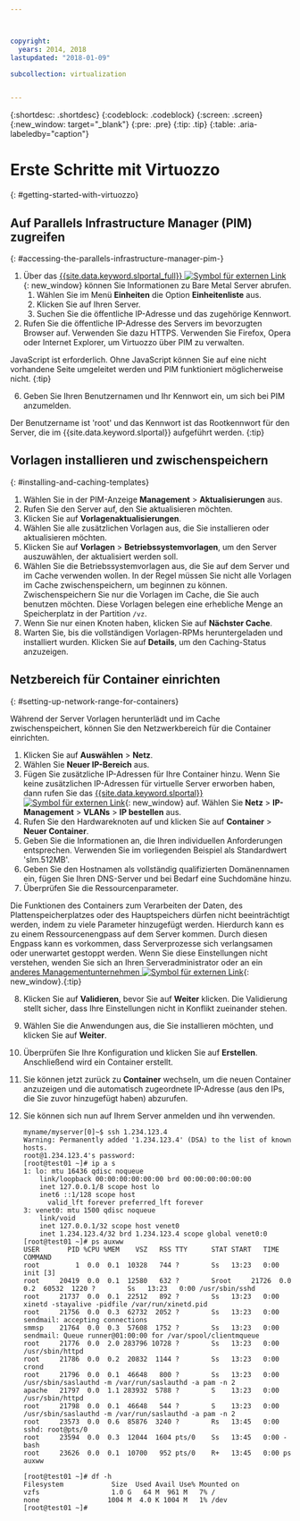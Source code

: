 ```yaml
---



copyright:
  years: 2014, 2018
lastupdated: "2018-01-09"

subcollection: virtualization


---
```


{:shortdesc: .shortdesc}
{:codeblock: .codeblock}
{:screen: .screen}
{:new_window: target="_blank"}
{:pre: .pre}
{:tip: .tip}
{:table: .aria-labeledby="caption"}

# Erste Schritte mit Virtuozzo
{: #getting-started-with-virtuozzo}

## Auf Parallels Infrastructure Manager (PIM) zugreifen
{: #accessing-the-parallels-infrastructure-manager-pim-}

1. Über das [{{site.data.keyword.slportal_full}} ![Symbol für externen Link](../../icons/launch-glyph.svg "Symbol für externen Link")](https://control.softlayer.com/){: new_window} können Sie Informationen zu Bare Metal Server abrufen.
    1. Wählen Sie im Menü **Einheiten** die Option **Einheitenliste** aus.
    2. Klicken Sie auf Ihren Server.
    3. Suchen Sie die öffentliche IP-Adresse und das zugehörige Kennwort.
5. Rufen Sie die öffentliche IP-Adresse des Servers im bevorzugten Browser auf. Verwenden Sie dazu HTTPS. Verwenden Sie Firefox, Opera oder Internet Explorer, um Virtuozzo über PIM zu verwalten.

JavaScript ist erforderlich. Ohne JavaScript können Sie auf eine nicht vorhandene Seite umgeleitet werden und PIM funktioniert möglicherweise nicht.
{:tip}

6. Geben Sie Ihren Benutzernamen und Ihr Kennwort ein, um sich bei PIM anzumelden.

Der Benutzername ist 'root' und das Kennwort ist das Rootkennwort für den Server, die im {{site.data.keyword.slportal}} aufgeführt werden.
{:tip}

## Vorlagen installieren und zwischenspeichern
{: #installing-and-caching-templates}

1. Wählen Sie in der PIM-Anzeige **Management** > **Aktualisierungen** aus.
2. Rufen Sie den Server auf, den Sie aktualisieren möchten.
3. Klicken Sie auf **Vorlagenaktualisierungen**.
4. Wählen Sie alle zusätzlichen Vorlagen aus, die Sie installieren oder aktualisieren möchten.
5. Klicken Sie auf **Vorlagen** > **Betriebssystemvorlagen**, um den Server auszuwählen, der aktualisiert werden soll.
6. Wählen Sie die Betriebssystemvorlagen aus, die Sie auf dem Server und im Cache verwenden wollen. In der Regel müssen Sie nicht alle Vorlagen im Cache zwischenspeichern, um beginnen zu können. Zwischenspeichern Sie nur die Vorlagen im Cache, die Sie auch benutzen möchten. Diese Vorlagen belegen eine erhebliche Menge an Speicherplatz in der Partition `/vz`.
7. Wenn Sie nur einen Knoten haben, klicken Sie auf **Nächster Cache**.
8. Warten Sie, bis die vollständigen Vorlagen-RPMs heruntergeladen und installiert wurden. Klicken Sie auf **Details**, um den Caching-Status anzuzeigen.

## Netzbereich für Container einrichten
{: #setting-up-network-range-for-containers}

Während der Server Vorlagen herunterlädt und im Cache zwischenspeichert, können Sie den Netzwerkbereich für die Container einrichten.

1. Klicken Sie auf **Auswählen** > **Netz**.
2. Wählen Sie **Neuer IP-Bereich** aus.
3. Fügen Sie zusätzliche IP-Adressen für Ihre Container hinzu. Wenn Sie keine zusätzlichen IP-Adressen für virtuelle Server erworben haben, dann rufen Sie das [{{site.data.keyword.slportal}} ![Symbol für externen Link](../../icons/launch-glyph.svg "Symbol für externen Link")](https://control.softlayer.com/){: new_window} auf. Wählen Sie **Netz** > **IP-Management** > **VLANs** > **IP bestellen** aus.
4. Rufen Sie den Hardwareknoten auf und klicken Sie auf **Container** > **Neuer Container**.
5. Geben Sie die Informationen an, die Ihren individuellen Anforderungen entsprechen. Verwenden Sie im vorliegenden Beispiel als Standardwert 'slm.512MB'.
6. Geben Sie den Hostnamen als vollständig qualifizierten Domänennamen ein, fügen Sie Ihren DNS-Server und bei Bedarf eine Suchdomäne hinzu.
7. Überprüfen Sie die Ressourcenparameter.

Die Funktionen des Containers zum Verarbeiten der Daten, des Plattenspeicherplatzes oder des Hauptspeichers dürfen nicht beeinträchtigt werden, indem zu viele Parameter hinzugefügt werden. Hierdurch kann es zu einem Ressourcenengpass auf dem Server kommen. Durch diesen Engpass kann es vorkommen, dass Serverprozesse sich verlangsamen oder unerwartet gestoppt werden. Wenn Sie diese Einstellungen nicht verstehen, wenden Sie sich an Ihren Serveradministrator oder an ein [anderes Managementunternehmen ![Symbol für externen Link](../../icons/launch-glyph.svg "Symbol für externen Link")](https://developer.ibm.com/bluemix/){: new_window}.{:tip}

8. Klicken Sie auf **Validieren**, bevor Sie auf **Weiter** klicken. Die Validierung stellt sicher, dass Ihre Einstellungen nicht in Konflikt zueinander stehen.
9. Wählen Sie die Anwendungen aus, die Sie installieren möchten, und klicken Sie auf **Weiter**.
10. Überprüfen Sie Ihre Konfiguration und klicken Sie auf **Erstellen**. Anschließend wird ein Container erstellt.
11. Sie können jetzt zurück zu **Container** wechseln, um die neuen Container anzuzeigen und die automatisch zugeordnete IP-Adresse (aus den IPs, die Sie zuvor hinzugefügt haben) abzurufen.
12. Sie können sich nun auf Ihrem Server anmelden und ihn verwenden.

        myname/myserver[0]~$ ssh 1.234.123.4
        Warning: Permanently added '1.234.123.4' (DSA) to the list of known hosts.
        root@1.234.123.4's password:
        [root@test01 ~]# ip a s
        1: lo: mtu 16436 qdisc noqueue
            link/loopback 00:00:00:00:00:00 brd 00:00:00:00:00:00
            inet 127.0.0.1/8 scope host lo
            inet6 ::1/128 scope host
              valid_lft forever preferred_lft forever
        3: venet0: mtu 1500 qdisc noqueue
            link/void
            inet 127.0.0.1/32 scope host venet0
            inet 1.234.123.4/32 brd 1.234.123.4 scope global venet0:0
        [root@test01 ~]# ps auxww
        USER       PID %CPU %MEM    VSZ   RSS TTY      STAT START   TIME COMMAND
        root         1  0.0  0.1  10328   744 ?        Ss   13:23   0:00 init [3]
        root     20419  0.0  0.1  12580   632 ?        Sroot     21726  0.0  0.2  60532  1220 ?        Ss   13:23   0:00 /usr/sbin/sshd
        root     21737  0.0  0.1  22512   892 ?        Ss   13:23   0:00 xinetd -stayalive -pidfile /var/run/xinetd.pid
        root     21756  0.0  0.3  62732  2052 ?        Ss   13:23   0:00 sendmail: accepting connections
        smmsp    21764  0.0  0.3  57608  1752 ?        Ss   13:23   0:00 sendmail: Queue runner@01:00:00 for /var/spool/clientmqueue
        root     21776  0.0  2.0 283796 10728 ?        Ss   13:23   0:00 /usr/sbin/httpd
        root     21786  0.0  0.2  20832  1144 ?        Ss   13:23   0:00 crond
        root     21796  0.0  0.1  46648   800 ?        Ss   13:23   0:00 /usr/sbin/saslauthd -m /var/run/saslauthd -a pam -n 2
        apache   21797  0.0  1.1 283932  5788 ?        S    13:23   0:00 /usr/sbin/httpd
        root     21798  0.0  0.1  46648   544 ?        S    13:23   0:00 /usr/sbin/saslauthd -m /var/run/saslauthd -a pam -n 2
        root     23573  0.0  0.6  85876  3240 ?        Rs   13:45   0:00 sshd: root@pts/0
        root     23594  0.0  0.3  12044  1604 pts/0    Ss   13:45   0:00 -bash
        root     23626  0.0  0.1  10700   952 pts/0    R+   13:45   0:00 ps auxww

        [root@test01 ~]# df -h
        Filesystem            Size  Used Avail Use% Mounted on
        vzfs                  1.0 G   64 M  961 M   7% /
        none                 1004 M  4.0 K 1004 M   1% /dev
        [root@test01 ~]#
